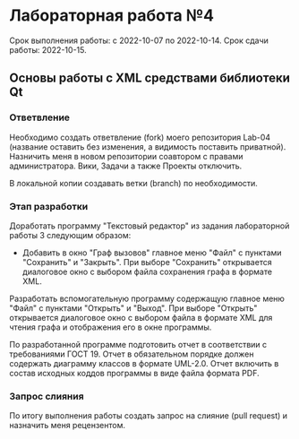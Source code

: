 # Лабораторная работа №4
Срок выполнения работы: с 2022-10-07 по 2022-10-14.
Срок сдачи работы: 2022-10-15.

## Основы работы с XML средствами библиотеки Qt

### Ответвление
Необходимо создать ответвление (fork) моего репозитория Lab-04 (название 
оставить без изменения, а видимость поставить приватной). Назничить меня в 
новом репозитории соавтором с правами администратора. Вики, Задачи а также
Проекты отключить.

В локальной копии создавать ветки (branch) по необходимости.

### Этап разработки
Доработать программу "Текстовый редактор" из задания лабораторной работы 3
следующим образом:
  * Добавить в окно "Граф вызовов" главное меню "Файл" с пунктами "Сохранить"
    и "Закрыть". При выборе "Сохранить" открывается диалоговое окно с выбором 
    файла сохранения графа в формате XML.

Разработать вспомогательную программу содержащую главное меню "Файл" с 
пунктами "Открыть" и "Выход". При выборе "Открыть" открывается диалоговое 
окно с выбором файла в формате XML для чтения графа и отображения его в 
окне программы.

По разработанной программе подготовить отчет в соответствии с требованиями 
ГОСТ 19. Отчет в обязательном порядке должен содержать диаграмму классов 
в формате UML-2.0. Отчет включить в состав исходных коддов программы в виде
файла формата PDF.

### Запрос слияния
По итогу выполнения работы создать запрос на слияние (pull request) 
и назначить меня рецензентом.

